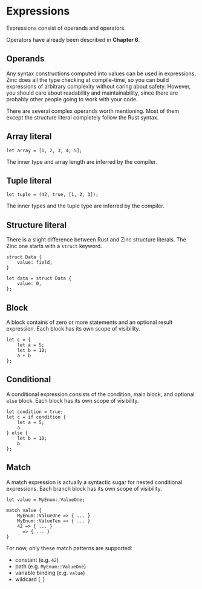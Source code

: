 # Expressions

Expressions consist of operands and operators.

Operators have already been described in **Chapter 6**.

## Operands

Any syntax constructions computed into values can be used in expressions.
Zinc does all the type checking at compile-time, so you can build expressions
of arbitrary complexity without caring about safety.
However, you should care about readability and maintainability, since there are
probably other people going to work with your code.

There are several complex operands worth mentioning. Most of them except the
structure literal completely follow the Rust syntax.

## Array literal

```rust,no_run,noplaypen
let array = [1, 2, 3, 4, 5];
```

The inner type and array length are inferred by the compiler.

## Tuple literal

```rust,no_run,noplaypen
let tuple = (42, true, [1, 2, 3]);
```

The inner types and the tuple type are inferred by the compiler.

## Structure literal

There is a slight difference between Rust and Zinc structure literals.
The Zinc one starts with a `struct` keyword.

```rust,no_run,noplaypen
struct Data {
    value: field,
}

let data = struct Data {
    value: 0,
};
```

## Block

A block contains of zero or more statements and an optional result expression.
Each block has its own scope of visibility.

```rust,no_run,noplaypen
let c = {
    let a = 5;
    let b = 10;
    a + b
};
```

## Conditional

A conditional expression consists of the condition, main block, and optional
`else` block.
Each block has its own scope of visibility.

```rust,no_run,noplaypen
let condition = true;
let c = if condition {
    let a = 5;
    a
} else {
    let b = 10;
    b
};
```

## Match

A match expression is actually a syntactic sugar for nested conditional
expressions. Each branch block has its own scope of visibility.

```rust,no_run,noplaypen
let value = MyEnum::ValueOne;

match value {
    MyEnum::ValueOne => { ... }
    MyEnum::ValueTen => { ... }
    42 => { ... }
    _ => { ... }
}
```

For now, only these match patterns are supported:
- constant (e.g. `42`)
- path (e.g. `MyEnum::ValueOne`)
- variable binding (e.g. `value`)
- wildcard (`_`)

